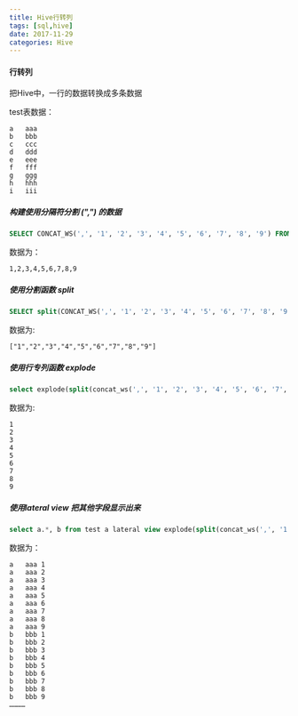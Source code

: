 ```yaml
---
title: Hive行转列
tags: [sql,hive]
date: 2017-11-29
categories: Hive
---
```


#### 行转列
把Hive中，一行的数据转换成多条数据

test表数据：
```
a	aaa
b	bbb
c	ccc
d	ddd
e	eee
f	fff
g	ggg
h	hhh
i	iii
```

##### 构建使用分隔符分割 (",") 的数据
``` sql
SELECT CONCAT_WS(',', '1', '2', '3', '4', '5', '6', '7', '8', '9') FROM test;
```

数据为：
```
1,2,3,4,5,6,7,8,9
```

##### 使用分割函数 split
``` sql
SELECT split(CONCAT_WS(',', '1', '2', '3', '4', '5', '6', '7', '8', '9'), ",") FROM test;
```

数据为: 
```
["1","2","3","4","5","6","7","8","9"]
```

##### 使用行专列函数 explode
``` sql
select explode(split(concat_ws(',', '1', '2', '3', '4', '5', '6', '7', '8', '9'), ',')) from test;
```

数据为:
```
1
2
3
4
5
6
7
8
9
```

##### 使用lateral view 把其他字段显示出来

``` sql
select a.*, b from test a lateral view explode(split(concat_ws(',', '1', '2', '3', '4', '5', '6', '7', '8', '9'), ',')) t as b;
```

数据为：
```
a	aaa	1
a	aaa	2
a	aaa	3
a	aaa	4
a	aaa	5
a	aaa	6
a	aaa	7
a	aaa	8
a	aaa	9
b	bbb	1
b	bbb	2
b	bbb	3
b	bbb	4
b	bbb	5
b	bbb	6
b	bbb	7
b	bbb	8
b	bbb	9
…………
```
